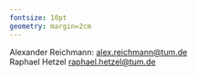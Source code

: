 ```yaml
---
fontsize: 10pt
geometry: margin=2cm
---
```


Alexander Reichmann: alex.reichmann@tum.de  
Raphael Hetzel raphael.hetzel@tum.de
